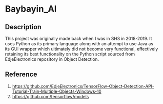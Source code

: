 # Baybayin_AI

## Description
This project was originally made back when I was in SHS in 2018-2019.
It uses Python as its primary language along with an attempt to use Java as its GUI wrapper which ultimately did not become very functional, effectively retaining its best functionality on the Python script sourced from EdjeElectronics repository in Object Detection.

## Reference
1. https://github.com/EdjeElectronics/TensorFlow-Object-Detection-API-Tutorial-Train-Multiple-Objects-Windows-10
2. https://github.com/tensorflow/models
